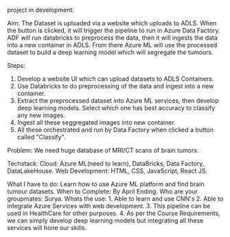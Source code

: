 project in development:

 Aim: The Dataset is uploaded via a website which uploads to ADLS. When the button is clicked, it will trigger the pipeline to run in Azure Data Factory. ADF will run databricks to preprocess the data, then it will ingests the data into a new container in ADLS. From there Azure ML will use the processed dataset to build a deep learning model which will segregate the tumours. 

 Steps:
 1. Develop a website UI which can upload datasets to ADLS Containers.
 2. Use Databricks to do preprocessing of the data and ingest into a new container.
 3. Extract the preprocessed dataset into Azure ML services, then develop deep learning models. Select which one has best accuracy to classify any new images.
 4. Ingest all these seggregated images into new container.
 5. All these orchestrated and run by Data Factory when clicked a button called "Classify".

Problem: We need huge database of MRI/CT scans of brain tumors.

 Techstack:
 Cloud: Azure ML(need to learn), DataBricks, Data Factory, DataLakeHouse.
 Web Development: HTML, CSS, JavaScript, React JS.

 What I have to do: Learn how to use Azure ML platform and find brain tumour datasets.
 When to Complete: By April Ending.
 Who are your groupmates: Surya.
 Whats the use: 
           1. Able to learn and use CNN's
           2. Able to integrate Azure Services with web development.
           3. This pipeline can be used in HealthCare for other purposes.
           4. As per the Course Requirements, we can simply develop  deep learning models but integrating all these services will hone our skills.
